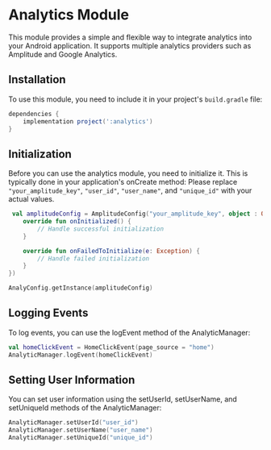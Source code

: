 # Analytics Module

This module provides a simple and flexible way to integrate analytics into your Android application. It supports multiple analytics providers such as Amplitude and Google Analytics.

## Installation

To use this module, you need to include it in your project's `build.gradle` file:

```gradle
dependencies {
    implementation project(':analytics')
}
```

## Initialization

Before you can use the analytics module, you need to initialize it. This is typically done in your application's onCreate method:
Please replace `"your_amplitude_key"`, `"user_id"`, `"user_name"`, and `"unique_id"` with your actual values.

```kotlin
 val amplitudeConfig = AmplitudeConfig("your_amplitude_key", object : OnInitializedListerner {
    override fun onInitialized() {
        // Handle successful initialization
    }

    override fun onFailedToInitialize(e: Exception) {
        // Handle failed initialization
    }
})

AnalyConfig.getInstance(amplitudeConfig)
```
## Logging Events

To log events, you can use the logEvent method of the AnalyticManager:

```Kotlin
val homeClickEvent = HomeClickEvent(page_source = "home")
AnalyticManager.logEvent(homeClickEvent)
```
## Setting User Information
You can set user information using the setUserId, setUserName, and setUniqueId methods of the AnalyticManager:
```Kotlin
AnalyticManager.setUserId("user_id")
AnalyticManager.setUserName("user_name")
AnalyticManager.setUniqueId("unique_id")
